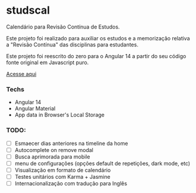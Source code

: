 # studscal
Calendário para Revisão Contínua de Estudos.

Este projeto foi realizado para auxiliar os estudos e a memorização relativa a "Revisão Contínua" das disciplinas para estudantes.

Este projeto foi reescrito do zero para o Angular 14 a partir do seu código fonte original em Javascript puro.

[Acesse aqui](https://felipe-dias-azevedo.github.io/studscal/)

### Techs
* Angular 14
* Angular Material
* App data in Browser's Local Storage

### TODO:
- [ ] Esmaecer dias anteriores na timeline da home
- [ ] Autocomplete on remove modal
- [ ] Busca aprimorada para mobile
- [ ] menu de configurações (opções default de repetições, dark mode, etc)
- [ ] Visualização em formato de calendário
- [ ] Testes unitários com Karma + Jasmine
- [ ] Internacionalização com tradução para Inglês
